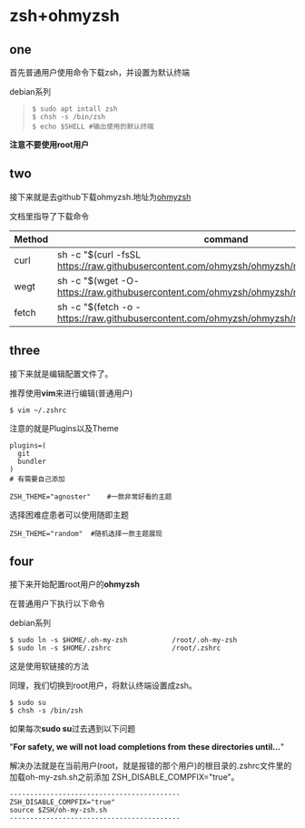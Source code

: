 # zsh+ohmyzsh

## one

首先普通用户使用命令下载zsh，并设置为默认终端

debian系列

> ```shell
> $ sudo apt intall zsh
> $ chsh -s /bin/zsh
> $ echo $SHELL	#输出使用的默认终端
> ```

**注意不要使用root用户**

## two

接下来就是去github下载ohmyzsh.地址为[ohmyzsh](https://github.com/ohmyzsh/ohmyzsh)

文档里指导了下载命令

| Method | command                                                      |
| ------ | ------------------------------------------------------------ |
| curl   | sh -c "$(curl -fsSL https://raw.githubusercontent.com/ohmyzsh/ohmyzsh/master/tools/install.sh)" |
| wegt   | sh -c "$(wget -O- https://raw.githubusercontent.com/ohmyzsh/ohmyzsh/master/tools/install.sh)" |
| fetch  | sh -c "$(fetch -o - https://raw.githubusercontent.com/ohmyzsh/ohmyzsh/master/tools/install.sh)" |

## three

接下来就是编辑配置文件了。

推荐使用**vim**来进行编辑(普通用户)

```shell
$ vim ~/.zshrc
```

注意的就是Plugins以及Theme

```shell
plugins=(
  git
  bundler
)
# 有需要自己添加
```

```shell
ZSH_THEME="agnoster"	#一款非常好看的主题
```

选择困难症患者可以使用随即主题

```shell
ZSH_THEME="random"	#随机选择一款主题展现
```

## four

接下来开始配置root用户的**ohmyzsh**

在普通用户下执行以下命令

debian系列

```shell
$ sudo ln -s $HOME/.oh-my-zsh           /root/.oh-my-zsh
$ sudo ln -s $HOME/.zshrc               /root/.zshrc
```

这是使用软链接的方法

同理，我们切换到root用户，将默认终端设置成zsh。

```shell
$ sudo su
$ chsh -s /bin/zsh
```

如果每次**sudo su**过去遇到以下问题

"**For safety, we will not load completions from these directories until...**"

解决办法就是在当前用户(root，就是报错的那个用户)的根目录的.zshrc文件里的加载oh-my-zsh.sh之前添加 ZSH_DISABLE_COMPFIX="true"。

```shell
------------------------------------------
ZSH_DISABLE_COMPFIX="true"
source $ZSH/oh-my-zsh.sh
------------------------------------------
```

